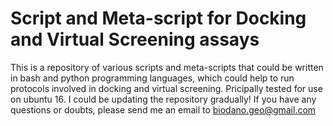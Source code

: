 # Script and Meta-script for Docking and Virtual Screening assays
This is a repository of various scripts and meta-scripts that could be written in bash and python programming languages, which could help to run protocols involved in docking and virtual screening. Pricipally tested for use on ubuntu 16. I could be updating the repository gradually! If you have any questions or doubts, please send me an email to biodano.geo@gmail.com
